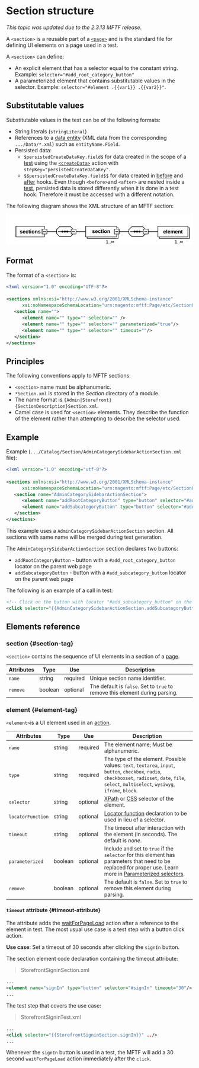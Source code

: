 # Section structure

<span style="text-align: right">_This topic was updated due to the 2.3.13 MFTF release._</span>

A `<section>` is a reusable part of a [`<page>`](./page.md) and is the standard file for defining UI elements on a page used in a test.

A `<section>` can define:

<!-- {% raw %} -->

- An explicit element that has a selector equal to the constant string. Example: `selector="#add_root_category_button"`
- A parameterized element that contains substitutable values in the selector. Example: `selector="#element .{{var1}} .{{var2}}"`.

## Substitutable values

Substitutable values in the test can be of the following formats:

- String literals (`stringLiteral`)
- References to a [data entity](./data.md) (XML data from the corresponding `.../Data/*.xml`) such as `entityName.Field`.
- Persisted data:
  - `$persistedCreateDataKey.field$` for data created in the scope of a [test](./test.md#test-tag) using the [`<createData>`](./test/actions.md#createdata) action with `stepKey="persistedCreateDataKey"`.
  - `$$persistedCreateDataKey.field$$` for data created in [before](./test.md#before-tag) and [after](./test.md#after-tag) hooks. Even though `<before>`and `<after>` are nested inside a [test](./test.md#test-tag), persisted data is stored differently when it is done in a test hook. Therefore it must be accessed with a different notation.

The following diagram shows the XML structure of an MFTF section:

![XML Structure of MFTF section](img/section-dia.svg)

## Format

The format of a `<section>` is:

```xml
<?xml version="1.0" encoding="UTF-8"?>

<sections xmlns:xsi="http://www.w3.org/2001/XMLSchema-instance"
      xsi:noNamespaceSchemaLocation="urn:magento:mftf:Page/etc/SectionObject.xsd">
   <section name="">
      <element name="" type="" selector="" />
      <element name="" type="" selector="" parameterized="true"/>
      <element name="" type="" selector="" timeout=""/>
   </section>
</sections>
```

## Principles

The following conventions apply to MFTF sections:

- `<section>` name must be alphanumeric.
- `*Section.xml` is stored in the _Section_ directory of a module.
- The name format is `{Admin|Storefront}{SectionDescription}Section.xml`.
- Camel case is used for `<section>` elements.
  They describe the function of the element rather than attempting to describe the selector used.

## Example

Example (`.../Catalog/Section/AdminCategorySidebarActionSection.xml` file):

```xml
<?xml version="1.0" encoding="utf-8"?>

<sections xmlns:xsi="http://www.w3.org/2001/XMLSchema-instance"
      xsi:noNamespaceSchemaLocation="urn:magento:mftf:Page/etc/SectionObject.xsd">
   <section name="AdminCategorySidebarActionSection">
      <element name="addRootCategoryButton" type="button" selector="#add_root_category_button" timeout="30"/>
      <element name="addSubcategoryButton" type="button" selector="#add_subcategory_button" timeout="30"/>
   </section>
</sections>
```

This example uses a `AdminCategorySidebarActionSection` section. All sections with same name will be merged during test generation.

The `AdminCategorySidebarActionSection` section declares two buttons:

- `addRootCategoryButton` - button with a `#add_root_category_button` locator on the parent web page
- `addSubcategoryButton` - button with a `#add_subcategory_button` locator on the parent web page

The following is an example of a call in test:

```xml
<!-- Click on the button with locator "#add_subcategory_button" on the web page-->
<click selector="{{AdminCategorySidebarActionSection.addSubcategoryButton}}" stepKey="clickOnAddSubCategory"/>
```

## Elements reference

### section {#section-tag}

`<section>` contains the sequence of UI elements in a section of a [page](./page.md).

Attributes|Type|Use|Description
---|---|---|---
`name`|string|required|Unique section name identifier.
`remove`|boolean|optional|The default is `false`. Set to `true` to remove this element during parsing.

### element {#element-tag}

`<element>`is a UI element used in an [action](./test/actions.md).

Attributes|Type|Use|Description
---|---|---|---
`name`|string|required|The element name; Must be alphanumeric.
`type`|string|required|The type of the element. Possible values: `text`, `textarea`, `input`, `button`, `checkbox`, `radio`, `checkboxset`, `radioset`, `date`, `file`, `select`, `multiselect`, `wysiwyg`, `iframe`, `block`.
`selector`|string|optional|[XPath](https://www.w3schools.com/xml/xpath_nodes.asp) or [CSS](https://www.w3schools.com/cssref/css_selectors.asp) selector of the element.
`locatorFunction`|string|optional|[Locator function](./section/locator-functions.md) declaration to be used in lieu of a selector.
`timeout`|string|optional|The timeout after interaction with the element (in seconds). The default is _none_.
`parameterized`|boolean|optional|Include and set to `true` if the `selector` for this element has parameters that need to be replaced for proper use. Learn more in [Parameterized selectors](./section/parameterized-selectors.md).
`remove`|boolean|optional|The default is `false`. Set to `true` to remove this element during parsing.

#### `timeout` attribute {#timeout-attribute}

The attribute adds the [waitForPageLoad] action after a reference to the element in test.
The most usual use case is a test step with a button click action.

**Use case**: Set a timeout of 30 seconds after clicking the `signIn` button.

The section element code declaration containing the timeout attribute:

> StorefrontSigninSection.xml

```xml
...
<element name="signIn" type="button" selector="#signIn" timeout="30"/>
...
```

The test step that covers the use case:

> StorefrontSigninTest.xml

```xml
...
<click selector="{{StorefrontSigninSection.signIn}}" ../>
...
```

<!-- {% endraw %} -->

Whenever the `signIn` button is used in a test, the MFTF will add a 30 second `waitForPageLoad` action immediately after the `click`.

<!-- Link definitions -->

[waitForPageLoad]: test/actions.md#waitforpageload